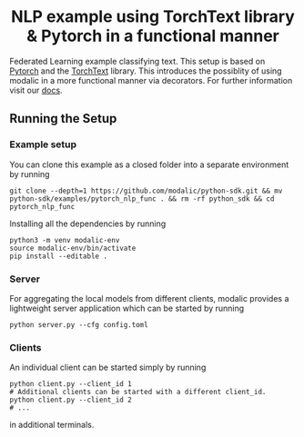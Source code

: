 <h1 align="center">
  <b> NLP example using TorchText library & Pytorch in a functional manner</b><br>
</h1>

Federated Learning example classifying text. This setup is based on [Pytorch](https://pytorch.org/) and the [TorchText](https://pytorch.org/tutorials/beginner/text_sentiment_ngrams_tutorial.html) library. This introduces the possiblity of using modalic in a more functional manner via decorators. For further information visit our  [docs](https://modalic.ai/).

## Running the Setup

### Example setup
You can clone this example as a closed folder into a separate environment by running
```
git clone --depth=1 https://github.com/modalic/python-sdk.git && mv python-sdk/examples/pytorch_nlp_func . && rm -rf python_sdk && cd pytorch_nlp_func
```
Installing all the dependencies by running
```
python3 -m venv modalic-env
source modalic-env/bin/activate
pip install --editable .
```

### Server
For aggregating the local models from different clients, modalic provides a lightweight server application which can be started by running
```
python server.py --cfg config.toml
```

### Clients
An individual client can be started simply by running
```shell
python client.py --client_id 1
# Additional clients can be started with a different client_id.
python client.py --client_id 2
# ...
```
in additional terminals.
